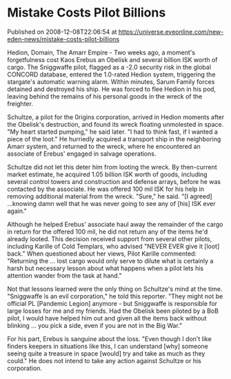 # Mistake Costs Pilot Billions
Published on 2008-12-08T22:06:54 at https://universe.eveonline.com/new-eden-news/mistake-costs-pilot-billions

Hedion, Domain, The Amarr Empire - Two weeks ago, a moment's forgetfulness cost Kaos Erebus an Obelisk and several billion ISK worth of cargo. The Sniggwaffe pilot, flagged as a -2.0 security risk in the global CONCORD database, entered the 1.0-rated Hedion system, triggering the stargate's automatic warning alarm. Within minutes, Sarum Family forces detained and destroyed his ship. He was forced to flee Hedion in his pod, leaving behind the remains of his personal goods in the wreck of the freighter.

Schultze, a pilot for the 0rigins corporation, arrived in Hedion moments after the Obelisk's destruction, and found its wreck floating unmolested in space. "My heart started pumping," he said later. "I had to think fast, if I wanted a piece of the loot." He hurriedly acquired a transport ship in the neighboring Amarr system, and returned to the wreck, where he encountered an associate of Erebus' engaged in salvage operations.

Schultze did not let this deter him from looting the wreck. By then-current market estimate, he acquired 1.05 billion ISK worth of goods, including several control towers and construction and defense arrays, before he was contacted by the associate. He was offered 100 mil ISK for his help in removing additional material from the wreck. "Sure," he said. "[I agreed] ...knowing damn well that he was never going to see any of [his] ISK ever again."

Although he helped Erebus' associate haul away the remainder of the cargo in return for the offered 100 mil, he did not return any of the items he'd already looted. This decision received support from several other pilots, including Karille of Cold Templars, who advised "NEVER EVER give it [loot] back." When questioned about her views, Pilot Karille commented: "Returning the ... lost cargo would only serve to dilute what is certainly a harsh but necessary lesson about what happens when a pilot lets his attention wander from the task at hand."

Not that lessons learned were the only thing on Schultze's mind at the time. "Sniggwaffe is an evil corporation," he told this reporter. "They might not be official PL [Pandemic Legion] anymore - but Sniggwaffe is responsible for large losses for me and my friends. Had the Obelisk been piloted by a BoB pilot, I would have helped him out and given all the items back without blinking ... you pick a side, even if you are not in the Big War."

For his part, Erebus is sanguine about the loss. "Even though I don't like finders keepers in situations like this, I can understand [why] someone seeing quite a treasure in space [would] try and take as much as they could." He does not intend to take any action against Schultze or his corporation.

